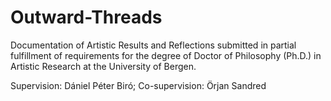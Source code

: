 # Outward-Threads

Documentation of Artistic Results and Reflections submitted in partial fulfillment of requirements for the degree of Doctor of Philosophy (Ph.D.) in Artistic Research at the University of Bergen.

Supervision: Dániel Péter Biró; Co-supervision: Örjan Sandred

